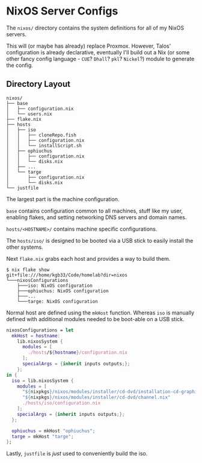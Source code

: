 # NixOS Server Configs

The `nixos/` directory contains the system definitions for all of my NixOS
servers.

This will (or maybe has already) replace Proxmox. However, Talos' configuration
is already declarative, eventually I'll build out a Nix (or some other fancy
config language - `CUE`? `Dhall`? `pkl`? `Nickel`?) module to generate the config.


## Directory Layout

```
nixos/
├── base
│   ├── configuration.nix
│   └── users.nix
├── flake.nix
├── hosts
│   ├── iso
│   │   ├── cloneRepo.fish
│   │   ├── configuration.nix
│   │   └── installScript.sh
│   ├── ophiuchus
│   │   ├── configuration.nix
│   │   └── disks.nix
│   ├── ...
│   └── targe
│       ├── configuration.nix
│       └── disks.nix
└── justfile

```

The largest part is the machine configuration. 

`base` contains configuration common to all machines, stuff like my user,
enabling flakes, and setting networking DNS servers and domain names.

`hosts/<HOSTNAME>/` contains machine specific configurations.

The `hosts/iso/` is designed to be booted via a USB stick to easily install the other systems.

Next `flake.nix` grabs each host and provides a way to build them.

```
$ nix flake show
git+file:///home/kgb33/Code/homelab?dir=nixos
└───nixosConfigurations
    ├───iso: NixOS configuration
    ├───ophiuchus: NixOS configuration
    ├───...
    └───targe: NixOS configuration
```

Normal host are defined using the `mkHost` function. Whereas `iso` is
manually defined with additional modules needed to be boot-able on a USB stick.

```nix
nixosConfigurations = let
  mkHost = hostname:
    lib.nixosSystem {
      modules = [
        ./hosts/${hostname}/configuration.nix
      ];
      specialArgs = {inherit inputs outputs;};
    };
in {
  iso = lib.nixosSystem {
    modules = [
      "${nixpkgs}/nixos/modules/installer/cd-dvd/installation-cd-graphical-plasma5.nix"
      "${nixpkgs}/nixos/modules/installer/cd-dvd/channel.nix"
      ./hosts/iso/configuration.nix
    ];
    specialArgs = {inherit inputs outputs;};
  };

  ophiuchus = mkHost "ophiuchus";
  targe = mkHost "targe";
};
```

Lastly, `justfile` is *just* used to conveniently build the iso.
